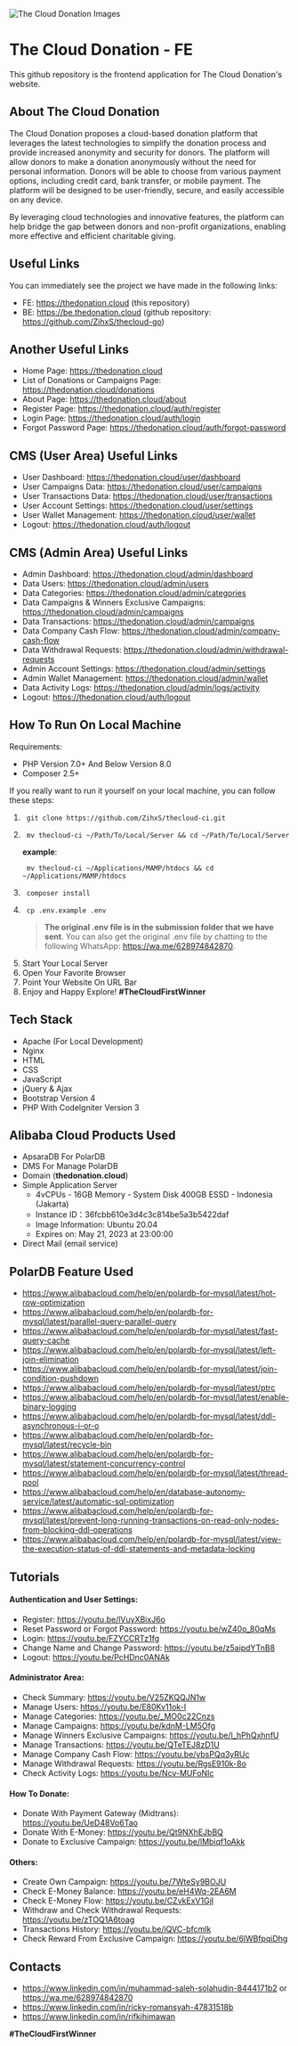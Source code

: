 ![The Cloud Donation Images](docs/images/the_cloud_donation.png)

# The Cloud Donation - FE

This github repository is the frontend application for The Cloud Donation's website.

## About The Cloud Donation

The Cloud Donation proposes a cloud-based donation platform that leverages the latest technologies to simplify the donation process and provide increased anonymity and security for donors. The platform will allow donors to make a donation anonymously without the need for personal information. Donors will be able to choose from various payment options, including credit card, bank transfer, or mobile payment. The platform will be designed to be user-friendly, secure, and easily accessible on any device.

By leveraging cloud technologies and innovative features, the platform can help bridge the gap between donors and non-profit organizations, enabling more effective and efficient charitable giving.

## Useful Links

You can immediately see the project we have made in the following links:

- FE: https://thedonation.cloud (this repository)
- BE: https://be.thedonation.cloud (github repository: https://github.com/ZihxS/thecloud-go)

## Another Useful Links

- Home Page: https://thedonation.cloud
- List of Donations or Campaigns Page: https://thedonation.cloud/donations
- About Page: https://thedonation.cloud/about
- Register Page: https://thedonation.cloud/auth/register
- Login Page: https://thedonation.cloud/auth/login
- Forgot Password Page: https://thedonation.cloud/auth/forgot-password

## CMS (User Area) Useful Links

- User Dashboard: https://thedonation.cloud/user/dashboard
- User Campaigns Data: https://thedonation.cloud/user/campaigns
- User Transactions Data: https://thedonation.cloud/user/transactions
- User Account Settings: https://thedonation.cloud/user/settings
- User Wallet Management: https://thedonation.cloud/user/wallet
- Logout: https://thedonation.cloud/auth/logout

## CMS (Admin Area) Useful Links

- Admin Dashboard: https://thedonation.cloud/admin/dashboard
- Data Users: https://thedonation.cloud/admin/users
- Data Categories: https://thedonation.cloud/admin/categories
- Data Campaigns & Winners Exclusive Campaigns: https://thedonation.cloud/admin/campaigns
- Data Transactions: https://thedonation.cloud/admin/campaigns
- Data Company Cash Flow: https://thedonation.cloud/admin/company-cash-flow
- Data Withdrawal Requests: https://thedonation.cloud/admin/withdrawal-requests
- Admin Account Settings: https://thedonation.cloud/admin/settings
- Admin Wallet Management: https://thedonation.cloud/admin/wallet
- Data Activity Logs: https://thedonation.cloud/admin/logs/activity
- Logout: https://thedonation.cloud/auth/logout

## How To Run On Local Machine

Requirements:

- PHP Version 7.0+ And Below Version 8.0
- Composer 2.5+

If you really want to run it yourself on your local machine, you can follow these steps:

1. ```git
    git clone https://github.com/ZihxS/thecloud-ci.git
    ```
2. ```
    mv thecloud-ci ~/Path/To/Local/Server && cd ~/Path/To/Local/Server
    ```
    **example**:
   ```
    mv thecloud-ci ~/Applications/MAMP/htdocs && cd ~/Applications/MAMP/htdocs
    ```
3. ```
    composer install
    ```
4. ```
    cp .env.example .env
    ```
    > **The original .env file is in the submission folder that we have sent**. You can also get the original .env file by chatting to the following WhatsApp: https://wa.me/628974842870.
5. Start Your Local Server
6. Open Your Favorite Browser
7. Point Your Website On URL Bar
8. Enjoy and Happy Explore! **#TheCloudFirstWinner**

## Tech Stack
- Apache (For Local Development)
- Nginx
- HTML
- CSS
- JavaScript
- jQuery & Ajax
- Bootstrap Version 4
- PHP With CodeIgniter Version 3

## Alibaba Cloud Products Used
- ApsaraDB For PolarDB
- DMS For Manage PolarDB
- Domain (**thedonation.cloud**)
- Simple Application Server
    - 4vCPUs - 16GB Memory - System Disk 400GB ESSD - Indonesia (Jakarta)
    - Instance ID：36fcbb610e3d4c3c814be5a3b5422daf
    - Image Information: Ubuntu 20.04
    - Expires on: May 21, 2023 at 23:00:00
- Direct Mail (email service)

## PolarDB Feature Used

- https://www.alibabacloud.com/help/en/polardb-for-mysql/latest/hot-row-optimization
- https://www.alibabacloud.com/help/en/polardb-for-mysql/latest/parallel-query-parallel-query
- https://www.alibabacloud.com/help/en/polardb-for-mysql/latest/fast-query-cache
- https://www.alibabacloud.com/help/en/polardb-for-mysql/latest/left-join-elimination
- https://www.alibabacloud.com/help/en/polardb-for-mysql/latest/join-condition-pushdown
- https://www.alibabacloud.com/help/en/polardb-for-mysql/latest/ptrc
- https://www.alibabacloud.com/help/en/polardb-for-mysql/latest/enable-binary-logging
- https://www.alibabacloud.com/help/en/polardb-for-mysql/latest/ddl-asynchronous-i-or-o
- https://www.alibabacloud.com/help/en/polardb-for-mysql/latest/recycle-bin
- https://www.alibabacloud.com/help/en/polardb-for-mysql/latest/statement-concurrency-control
- https://www.alibabacloud.com/help/en/polardb-for-mysql/latest/thread-pool
- https://www.alibabacloud.com/help/en/database-autonomy-service/latest/automatic-sql-optimization
- https://www.alibabacloud.com/help/en/polardb-for-mysql/latest/prevent-long-running-transactions-on-read-only-nodes-from-blocking-ddl-operations
- https://www.alibabacloud.com/help/en/polardb-for-mysql/latest/view-the-execution-status-of-ddl-statements-and-metadata-locking

## Tutorials

#### Authentication and User Settings:
- Register: https://youtu.be/lVuyXBixJ6o
- Reset Password or Forgot Password: https://youtu.be/wZ40o_80qMs
- Login: https://youtu.be/FZYCCRTz1fg
- Change Name and Change Password: https://youtu.be/z5aipdYTnB8
- Logout: https://youtu.be/PcHDnc0ANAk

#### Administrator Area:
- Check Summary: https://youtu.be/V25ZKQQJN1w
- Manage Users: https://youtu.be/E80Kv11ok-I
- Manage Categories: https://youtu.be/_MO0c22Cnzs
- Manage Campaigns: https://youtu.be/kdnM-LM5Ofg
- Manage Winners Exclusive Campaigns: https://youtu.be/l_hPhQxhnfU
- Manage Transactions: https://youtu.be/QTeTEJ8zD1U
- Manage Company Cash Flow: https://youtu.be/ybsPQq3yRUc
- Manage Withdrawal Requests: https://youtu.be/RgsE910k-8o
- Check Activity Logs: https://youtu.be/Ncv-MUFoNIc

#### How To Donate:
- Donate With Payment Gateway (Midtrans): https://youtu.be/UeD48Vo6Tao
- Donate With E-Money: https://youtu.be/Qt9NXhEJbBQ
- Donate to Exclusive Campaign: https://youtu.be/lMbiqf1oAkk

#### Others:
- Create Own Campaign: https://youtu.be/7WteSy9BOJU
- Check E-Money Balance: https://youtu.be/eH4Wq-2EA6M
- Check E-Money Flow: https://youtu.be/CZvkExV1GjI
- Withdraw and Check Withdrawal Requests: https://youtu.be/zTOQ1A6toag
- Transactions History: https://youtu.be/iQVC-bfcmlk
- Check Reward From Exclusive Campaign: https://youtu.be/6lWBfpqiDhg

## Contacts

- https://www.linkedin.com/in/muhammad-saleh-solahudin-8444171b2 or https://wa.me/628974842870
- https://www.linkedin.com/in/ricky-romansyah-47831518b
- https://www.linkedin.com/in/rifkihimawan

**#TheCloudFirstWinner**